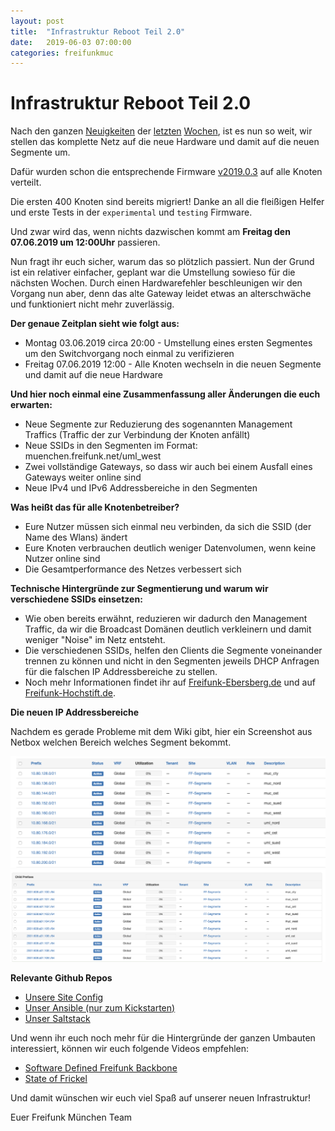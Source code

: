 ```yaml
---
layout: post
title:  "Infrastruktur Reboot Teil 2.0"
date:   2019-06-03 07:00:00
categories: freifunkmuc
---
```

# Infrastruktur Reboot Teil 2.0

Nach den ganzen [Neuigkeiten](https://ffmuc.net/freifunkmuc/2019/05/20/infrastruktur-reboot-teil1/) der [letzten](https://ffmuc.net/freifunkmuc/2019/05/27/infrastruktur-reboot-teil15/) [Wochen](https://ffmuc.net/freifunkmuc/2019/06/01/infrastruktur-reboot-teil175/), ist es nun so weit, wir stellen das komplette Netz auf die neue Hardware und damit auf die neuen Segmente um. 

Dafür wurden schon die entsprechende Firmware [v2019.0.3](https://firmware.ffmuc.net/stable) auf alle Knoten verteilt.

Die ersten 400 Knoten sind bereits migriert! Danke an all die fleißigen Helfer und erste Tests in der `experimental` und `testing` Firmware.

Und zwar wird das, wenn nichts dazwischen kommt am **Freitag den 07.06.2019 um 12:00Uhr** passieren.

Nun fragt ihr euch sicher, warum das so plötzlich passiert. Nun der Grund ist ein relativer einfacher, geplant war die Umstellung sowieso für die nächsten Wochen. Durch einen Hardwarefehler beschleunigen wir den Vorgang nun aber, denn das alte Gateway leidet etwas an alterschwäche und funktioniert nicht mehr zuverlässig.

**Der genaue Zeitplan sieht wie folgt aus:**

* Montag 03.06.2019 circa 20:00 - Umstellung eines ersten Segmentes um den Switchvorgang noch einmal zu verifizieren
* Freitag 07.06.2019 12:00 - Alle Knoten wechseln in die neuen Segmente und damit auf die neue Hardware

**Und hier noch einmal eine Zusammenfassung aller Änderungen die euch erwarten:**

* Neue Segmente zur Reduzierung des sogenannten Management Traffics (Traffic der zur Verbindung der Knoten anfällt)
* Neue SSIDs in den Segmenten im Format: muenchen.freifunk.net/uml_west 
* Zwei vollständige Gateways, so dass wir auch bei einem Ausfall eines Gateways weiter online sind
* Neue IPv4 und IPv6 Addressbereiche in den Segmenten

**Was heißt das für alle Knotenbetreiber?**

* Eure Nutzer müssen sich einmal neu verbinden, da sich die SSID (der Name des Wlans) ändert
* Eure Knoten verbrauchen deutlich weniger Datenvolumen, wenn keine Nutzer online sind
* Die Gesamtperformance des Netzes verbessert sich

**Technische Hintergründe zur Segmentierung und warum wir verschiedene SSIDs einsetzen:**

* Wie oben bereits erwähnt, reduzieren wir dadurch den Management Traffic, da wir die Broadcast Domänen deutlich verkleinern und damit weniger "Noise" im Netz entsteht.
* Die verschiedenen SSIDs, helfen den Clients die Segmente voneinander trennen zu können und nicht in den Segmenten jeweils DHCP Anfragen für die falschen IP Addressbereiche zu stellen.
* Noch mehr Informationen findet ihr auf [Freifunk-Ebersberg.de](https://www.freifunk-ebersberg.de/segmentierung-des-ffmuc-netzes) und auf [Freifunk-Hochstift.de](https://hochstift.freifunk.net/warum-keine-einheitliche-ssid/).

**Die neuen IP Addressbereiche**

Nachdem es gerade Probleme mit dem Wiki gibt, hier ein Screenshot aus Netbox welchen Bereich welches Segment bekommt.

![IPv4](/assets/ipv4.png)
![IPv6](/assets/ipv6.png)

**Relevante Github Repos**

* [Unsere Site Config](https://github.com/freifunkMUC/site-ffm)
* [Unser Ansible (nur zum Kickstarten)](https://github.com/freifunkMUC/ansible-ffmuc)
* [Unser Saltstack](https://github.com/freifunkMUC/ffmuc-salt-public)

Und wenn ihr euch noch mehr für die Hintergründe der ganzen Umbauten interessiert, können wir euch folgende Videos empfehlen:

* [Software Defined Freifunk Backbone](https://www.youtube.com/watch?v=7bcCTLa-03g)
* [State of Frickel](https://media.ccc.de/v/gpn19-89-state-of-the-frickel)

Und damit wünschen wir euch viel Spaß auf unserer neuen Infrastruktur!

Euer Freifunk München Team
